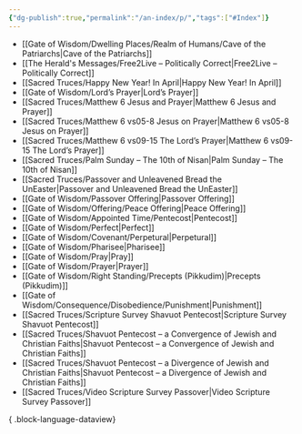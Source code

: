 ```yaml
---
{"dg-publish":true,"permalink":"/an-index/p/","tags":["#Index"]}
---
```



- [[Gate of Wisdom/Dwelling Places/Realm of Humans/Cave of the Patriarchs\|Cave of the Patriarchs]]
- [[The Herald's Messages/Free2Live – Politically Correct\|Free2Live – Politically Correct]]
- [[Sacred Truces/Happy New Year! In April\|Happy New Year! In April]]
- [[Gate of Wisdom/Lord’s Prayer\|Lord’s Prayer]]
- [[Sacred Truces/Matthew 6 Jesus and Prayer\|Matthew 6 Jesus and Prayer]]
- [[Sacred Truces/Matthew 6 vs05-8 Jesus on Prayer\|Matthew 6 vs05-8 Jesus on Prayer]]
- [[Sacred Truces/Matthew 6 vs09-15 The Lord’s Prayer\|Matthew 6 vs09-15 The Lord’s Prayer]]
- [[Sacred Truces/Palm Sunday – The 10th of Nisan\|Palm Sunday – The 10th of Nisan]]
- [[Sacred Truces/Passover and Unleavened Bread the UnEaster\|Passover and Unleavened Bread the UnEaster]]
- [[Gate of Wisdom/Passover Offering\|Passover Offering]]
- [[Gate of Wisdom/Offering/Peace Offering\|Peace Offering]]
- [[Gate of Wisdom/Appointed Time/Pentecost\|Pentecost]]
- [[Gate of Wisdom/Perfect\|Perfect]]
- [[Gate of Wisdom/Covenant/Perpetural\|Perpetural]]
- [[Gate of Wisdom/Pharisee\|Pharisee]]
- [[Gate of Wisdom/Pray\|Pray]]
- [[Gate of Wisdom/Prayer\|Prayer]]
- [[Gate of Wisdom/Right Standing/Precepts (Pikkudim)\|Precepts (Pikkudim)]]
- [[Gate of Wisdom/Consequence/Disobedience/Punishment\|Punishment]]
- [[Sacred Truces/Scripture Survey Shavuot Pentecost\|Scripture Survey Shavuot Pentecost]]
- [[Sacred Truces/Shavuot Pentecost – a Convergence of Jewish and Christian Faiths\|Shavuot Pentecost – a Convergence of Jewish and Christian Faiths]]
- [[Sacred Truces/Shavuot Pentecost – a Divergence of Jewish and Christian Faiths\|Shavuot Pentecost – a Divergence of Jewish and Christian Faiths]]
- [[Sacred Truces/Video Scripture Survey Passover\|Video Scripture Survey Passover]]

{ .block-language-dataview}